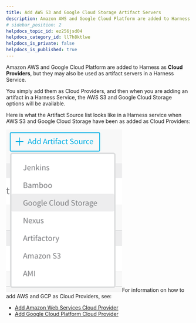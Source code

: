 ```yaml
---
title: Add AWS S3 and Google Cloud Storage Artifact Servers
description: Amazon AWS and Google Cloud Platform are added to Harness as Cloud Providers , but they may also be used as artifact servers in a Harness Service. You simply add them as Cloud Providers, and then whe…
# sidebar_position: 2
helpdocs_topic_id: ez256jsd04
helpdocs_category_id: ll7h8ktlwe
helpdocs_is_private: false
helpdocs_is_published: true
---
```


Amazon AWS and Google Cloud Platform are added to Harness as **Cloud Providers**, but they may also be used as artifact servers in a Harness Service.

You simply add them as Cloud Providers, and then when you are adding an artifact in a Harness Service, the AWS S3 and Google Cloud Storage options will be available.

Here is what the Artifact Source list looks like in a Harness service when AWS S3 and Google Cloud Storage have been as added as Cloud Providers:

[![](./static/add-aws-s-3-and-google-cloud-storage-artifact-servers-17.png)](./static/add-aws-s-3-and-google-cloud-storage-artifact-servers-17.png)For information on how to add AWS and GCP as Cloud Providers, see:

* [Add Amazon Web Services Cloud Provider](add-amazon-web-services-cloud-provider.md)
* [Add Google Cloud Platform Cloud Provider](add-google-cloud-platform-cloud-provider.md)

